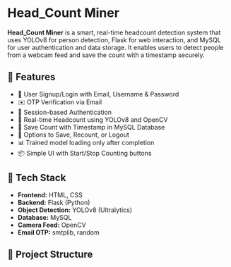 # Head_Count Miner

**Head_Count Miner** is a smart, real-time headcount detection system that uses YOLOv8 for person detection, Flask for web interaction, and MySQL for user authentication and data storage. It enables users to detect people from a webcam feed and save the count with a timestamp securely.

## 🚀 Features

- 👤 User Signup/Login with Email, Username & Password
- ✉️ OTP Verification via Email
- 🔐 Session-based Authentication
- 🎥 Real-time Headcount using YOLOv8 and OpenCV
- 📝 Save Count with Timestamp in MySQL Database
- 🔁 Options to Save, Recount, or Logout
- 📊 Trained model loading only after completion
- 📦 Simple UI with Start/Stop Counting buttons

## 🧠 Tech Stack

- **Frontend:** HTML, CSS
- **Backend:** Flask (Python)
- **Object Detection:** YOLOv8 (Ultralytics)
- **Database:** MySQL
- **Camera Feed:** OpenCV
- **Email OTP:** smtplib, random

## 📂 Project Structure

